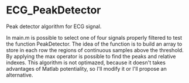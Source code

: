 # ECG_PeakDetector
Peak detector algorithm for ECG signal.

In main.m is possible to select one of four signals properly filtered to test the function PeakDetector. The idea of the function is to build an array to store in each row the regions of continuous samples above the threshold. By applying the max operator is possible to find the peaks and relative indexes. This algorithm is not optimazed, because it doesn't takes advantages of Matlab potentiality, so I'll modify it or I'll propose an alternative.
